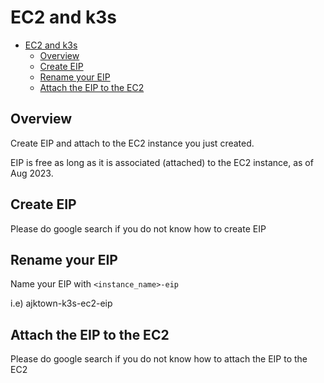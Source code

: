 # EC2 and k3s

<!-- TOC -->

- [EC2 and k3s](#ec2-and-k3s)
  - [Overview](#overview)
  - [Create EIP](#create-eip)
  - [Rename your EIP](#rename-your-eip)
  - [Attach the EIP to the EC2](#attach-the-eip-to-the-ec2)

<!-- /TOC -->

## Overview

Create EIP and attach to the EC2 instance you just created.

EIP is free as long as it is associated (attached) to the EC2 instance, as of Aug 2023.

## Create EIP

Please do google search if you do not know how to create EIP

## Rename your EIP

Name your EIP with `<instance_name>-eip`

i.e) ajktown-k3s-ec2-eip

## Attach the EIP to the EC2

Please do google search if you do not know how to attach the EIP to the EC2

